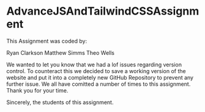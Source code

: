 # AdvanceJSAndTailwindCSSAssignment

This Assignment was coded by:

Ryan Clarkson Matthew Simms Theo Wells

We wanted to let you know that we had a lof issues regarding version control. To counteract this we decided to save a working version of the website and put it into a completely new GitHub Repository to prevent any further issue. We all have comitted a number of times to this assignment. Thank you for your time.

Sincerely, the students of this assignment.
